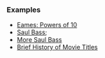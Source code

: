 ### Examples
- [Eames: Powers of 10](http://www.youtube.com/watch?v=0fKBhvDjuy0)
- [Saul Bass](https://vimeo.com/31953978);
- [More Saul Bass](http://www.artofthetitle.com/feature/the-title-design-of-saul-bass/)
- [Brief History of Movie Titles](http://www.artofthetitle.com/feature/a-brief-history-of-title-design/)


